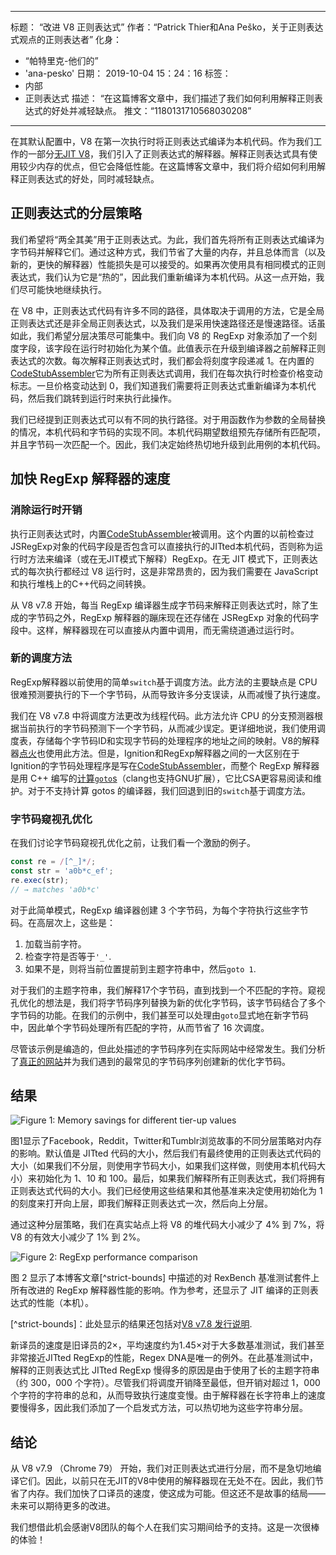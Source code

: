 ***

标题： “改进 V8 正则表达式”
作者：“Patrick Thier和Ana Peško，关于正则表达式观点的正则表达者”
化身：

*   “帕特里克-他们的”
*   'ana-pesko'
    日期： 2019-10-04 15：24：16
    标签：
*   内部
*   正则表达式
    描述： “在这篇博客文章中，我们描述了我们如何利用解释正则表达式的好处并减轻缺点。
    推文：“1180131710568030208”

***

在其默认配置中，V8 在第一次执行时将正则表达式编译为本机代码。作为我们工作的一部分[无JIT V8](/blog/jitless)，我们引入了正则表达式的解释器。解释正则表达式具有使用较少内存的优点，但它会降低性能。在这篇博客文章中，我们将介绍如何利用解释正则表达式的好处，同时减轻缺点。

## 正则表达式的分层策略

我们希望将“两全其美”用于正则表达式。为此，我们首先将所有正则表达式编译为字节码并解释它们。通过这种方式，我们节省了大量的内存，并且总体而言（以及新的，更快的解释器）性能损失是可以接受的。如果再次使用具有相同模式的正则表达式，我们认为它是“热的”，因此我们重新编译为本机代码。从这一点开始，我们尽可能快地继续执行。

在 V8 中，正则表达式代码有许多不同的路径，具体取决于调用的方法，它是全局正则表达式还是非全局正则表达式，以及我们是采用快速路径还是慢速路径。话虽如此，我们希望分层决策尽可能集中。我们向 V8 的 RegExp 对象添加了一个刻度字段，该字段在运行时初始化为某个值。此值表示在升级到编译器之前解释正则表达式的次数。每次解释正则表达式时，我们都会将刻度字段递减 1。在内置的[CodeStubAssembler](/blog/csa)它为所有正则表达式调用，我们在每次执行时检查价格变动标志。一旦价格变动达到 0，我们知道我们需要将正则表达式重新编译为本机代码，然后我们跳转到运行时来执行此操作。

我们已经提到正则表达式可以有不同的执行路径。对于用函数作为参数的全局替换的情况，本机代码和字节码的实现不同。本机代码期望数组预先存储所有匹配项，并且字节码一次匹配一个。因此，我们决定始终热切地升级到此用例的本机代码。

## 加快 RegExp 解释器的速度

### 消除运行时开销

执行正则表达式时，内置[CodeStubAssembler](/blog/csa)被调用。这个内置的以前检查过JSRegExp对象的代码字段是否包含可以直接执行的JITted本机代码，否则称为运行时方法来编译（或在无JIT模式下解释）RegExp。在无 JIT 模式下，正则表达式的每次执行都经过 V8 运行时，这是非常昂贵的，因为我们需要在 JavaScript 和执行堆栈上的C++代码之间转换。

从 V8 v7.8 开始，每当 RegExp 编译器生成字节码来解释正则表达式时，除了生成的字节码之外，RegExp 解释器的蹦床现在还存储在 JSRegExp 对象的代码字段中。这样，解释器现在可以直接从内置中调用，而无需绕道通过运行时。

### 新的调度方法

RegExp解释器以前使用的简单`switch`基于调度方法。此方法的主要缺点是 CPU 很难预测要执行的下一个字节码，从而导致许多分支误读，从而减慢了执行速度。

我们在 V8 v7.8 中将调度方法更改为线程代码。此方法允许 CPU 的分支预测器根据当前执行的字节码预测下一个字节码，从而减少误定。更详细地说，我们使用调度表，存储每个字节码ID和实现字节码的处理程序的地址之间的映射。V8的解释器[点火](/docs/ignition)也使用此方法。但是，Ignition和RegExp解释器之间的一大区别在于Ignition的字节码处理程序是写在[CodeStubAssembler](/blog/csa)，而整个 RegExp 解释器是用 C++ 编写的[计算`goto`s](https://gcc.gnu.org/onlinedocs/gcc/Labels-as-Values.html)（clang也支持GNU扩展），它比CSA更容易阅读和维护。对于不支持计算 gotos 的编译器，我们回退到旧的`switch`基于调度方法。

### 字节码窥视孔优化

在我们讨论字节码窥视孔优化之前，让我们看一个激励的例子。

```js
const re = /[^_]*/;
const str = 'a0b*c_ef';
re.exec(str);
// → matches 'a0b*c'
```

对于此简单模式，RegExp 编译器创建 3 个字节码，为每个字符执行这些字节码。在高层次上，这些是：

1.  加载当前字符。
2.  检查字符是否等于`'_'`.
3.  如果不是，则将当前位置提前到主题字符串中，然后`goto 1`.

对于我们的主题字符串，我们解释17个字节码，直到找到一个不匹配的字符。窥视孔优化的想法是，我们将字节码序列替换为新的优化字节码，该字节码结合了多个字节码的功能。在我们的示例中，我们甚至可以处理由`goto`显式地在新字节码中，因此单个字节码处理所有匹配的字符，从而节省了 16 次调度。

尽管该示例是编造的，但此处描述的字节码序列在实际网站中经常发生。我们分析了[真正的网站](/blog/real-world-performance)并为我们遇到的最常见的字节码序列创建新的优化字节码。

## 结果

![Figure 1: Memory savings for different tier-up values](../_img/regexp-tier-up/results-memory.svg)

图1显示了Facebook，Reddit，Twitter和Tumblr浏览故事的不同分层策略对内存的影响。默认值是 JITted 代码的大小，然后我们有最终使用的正则表达式代码的大小（如果我们不分层，则使用字节码大小，如果我们这样做，则使用本机代码大小）来初始化为 1、10 和 100。最后，如果我们解释所有正则表达式，我们将拥有正则表达式代码的大小。我们已经使用这些结果和其他基准来决定使用初始化为 1 的刻度来打开向上层，即我们解释正则表达式一次，然后向上分层。

通过这种分层策略，我们在真实站点上将 V8 的堆代码大小减少了 4% 到 7%，将 V8 的有效大小减少了 1% 到 2%。

![Figure 2: RegExp performance comparison](../_img/regexp-tier-up/results-speed.svg)

图 2 显示了本博客文章\[^strict-bounds] 中描述的对 RexBench 基准测试套件上所有改进的 RegExp 解释器性能的影响。作为参考，还显示了 JIT 编译的正则表达式的性能（本机）。

\[^strict-bounds]：此处显示的结果还包括对[V8 v7.8 发行说明](/blog/v8-release-78#faster-regexp-match-failures).

新译员的速度是旧译员的2×，平均速度约为1.45×对于大多数基准测试，我们甚至非常接近JITted RegExp的性能，Regex DNA是唯一的例外。在此基准测试中，解释的正则表达式比 JITted RegExp 慢得多的原因是由于使用了长的主题字符串（约 300，000 个字符）。尽管我们将调度开销降至最低，但开销对超过 1，000 个字符的字符串的总和，从而导致执行速度变慢。由于解释器在长字符串上的速度要慢得多，因此我们添加了一个启发式方法，可以热切地为这些字符串分层。

## 结论

从 V8 v7.9 （Chrome 79） 开始，我们对正则表达式进行分层，而不是急切地编译它们。因此，以前只在无JIT的V8中使用的解释器现在无处不在。因此，我们节省了内存。我们加快了口译员的速度，使这成为可能。但这还不是故事的结局——未来可以期待更多的改进。

我们想借此机会感谢V8团队的每个人在我们实习期间给予的支持。这是一次很棒的体验！

